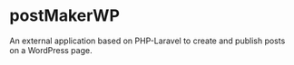 # postMakerWP
 An external application based on PHP-Laravel to create and publish posts on a WordPress page.
